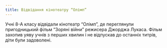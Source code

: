 ```yaml
---
title: Відвідання кінотеатру “Олімп”
---
```


Учні 8-А класу відвідали кінотеатр “Олімп”, де переглянули пригодницький фільм “Зоряні війни” режисера Джорджа Лукаса. Фільм захопив уяву учнів з перших хвилин і не відпускав до останніх титрів, діти були задоволені.

<slideshow id="_/72157660829649513" />
